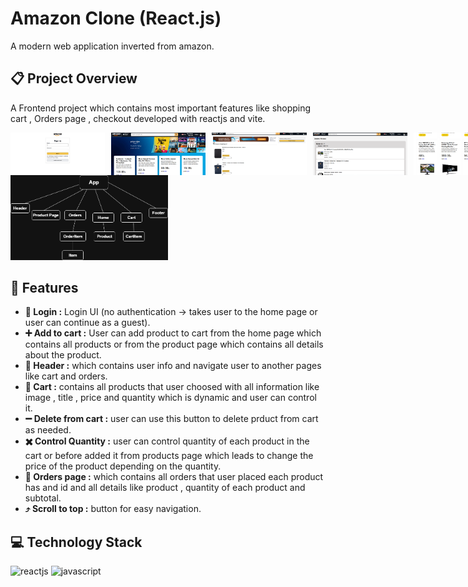 # Amazon Clone (React.js)
A modern web application inverted from amazon.
## :clipboard: Project Overview
A Frontend project which contains most important features like shopping cart , Orders page , checkout developed with reactjs and vite.
<div style = "display:flex; gap:10px;">
  <img src="login.amazon.PNG" alt="login Screenshot" width="30%" height = "auto">
  <img src="home.amazon.PNG" alt="home Screenshot" width="30%" height = "auto">
  <img src="cart.amazon.PNG" alt="cart Screenshot" width="30%" height = "auto">
  <img src="orders.amazon.PNG" alt="orders Screenshot" width="30%" height = "auto">
  <img src="products.amazon.PNG" alt="products Screenshot" width="30%" height = "auto">
  <img src="product.amazon.PNG" alt="product Screenshot" width="30%" height = "auto">
</div>
<img src="component.drawio.png" alt="product Screenshot" width="50%" height = "auto">

## :sparkler: Features

  - **:iphone: Login :** Login UI (no authentication → takes user to the home page or user can continue as a guest).
  - **:heavy_plus_sign: Add to cart :** User can add product to cart from the home page which contains all products or from the product page which contains all details about the product.
  - **:star2: Header :** which contains user info and navigate user to another pages like cart and orders.
  - **:handbag: Cart :** contains all products that user choosed with all information like image , title , price and quantity which is dynamic and user can control it.
  - **:heavy_minus_sign: Delete from cart :** user can use this button to delete prduct from cart as needed.
  - **:heavy_multiplication_x: Control Quantity :** user can control quantity of each product in the cart or before added it from products page which leads to change the price of the product depending on the quantity.
  - **:bookmark_tabs: Orders page :** which contains all orders that user placed each product has and id and all details like product , quantity of each product and subtotal.
  - **:arrow_heading_up: Scroll to top :** button for easy navigation.

## :computer: Technology Stack
<div>
  <img src="https://raw.githubusercontent.com/marwin1991/profile-technology-icons/refs/heads/main/icons/react.png" alt="reactjs" width="100px" height = "auto">
  <img src="https://raw.githubusercontent.com/marwin1991/profile-technology-icons/refs/heads/main/icons/javascript.png" alt="javascript" width="100px" height = "auto">
</div>
